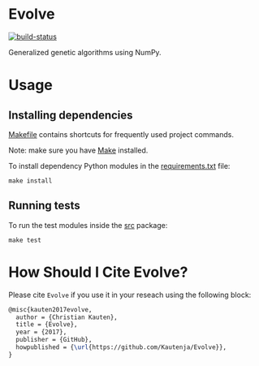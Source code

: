# Evolve

<!-- Badges -->

[![build-status][]][ci-server]

[build-status]: https://travis-ci.org/Kautenja/evolve.svg?branch=master
[ci-server]: https://travis-ci.org/Kautenja/evolve


<!-- Tagline description -->

Generalized genetic algorithms using NumPy.


# Usage

## Installing dependencies

[Makefile][] contains shortcuts for frequently used project commands.

Note: make sure you have [Make](https://www.gnu.org/software/make/) installed.

To install dependency Python modules in the [requirements.txt][] file:

```shel
make install
```

## Running tests

To run the test modules inside the [src][] package:

```shell
make test
```

# How Should I Cite Evolve?

Please cite `Evolve` if you use it in your reseach using the following block:

```latex
@misc{kauten2017evolve,
  author = {Christian Kauten},
  title = {Evolve},
  year = {2017},
  publisher = {GitHub},
  howpublished = {\url{https://github.com/Kautenja/Evolve}},
}
```


[Makefile]: ./Makefile
[requirements.txt]: ./requirements.txt
[src]: ./src
[__main__.py]: ./__main__.py
